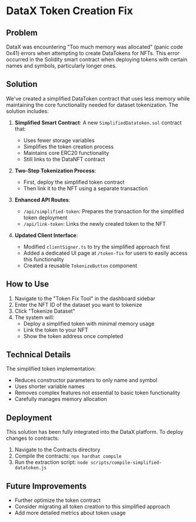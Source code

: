 # DataX Token Creation Fix

## Problem

DataX was encountering "Too much memory was allocated" (panic code 0x41) errors when attempting to create DataTokens for NFTs. This error occurred in the Solidity smart contract when deploying tokens with certain names and symbols, particularly longer ones.

## Solution

We've created a simplified DataToken contract that uses less memory while maintaining the core functionality needed for dataset tokenization. The solution includes:

1. **Simplified Smart Contract**: A new `SimplifiedDatatoken.sol` contract that:
   - Uses fewer storage variables
   - Simplifies the token creation process
   - Maintains core ERC20 functionality
   - Still links to the DataNFT contract

2. **Two-Step Tokenization Process**:
   - First, deploy the simplified token contract
   - Then link it to the NFT using a separate transaction

3. **Enhanced API Routes**:
   - `/api/simplified-token`: Prepares the transaction for the simplified token deployment
   - `/api/link-token`: Links the newly created token to the NFT

4. **Updated Client Interface**:
   - Modified `clientSigner.ts` to try the simplified approach first
   - Added a dedicated UI page at `/token-fix` for users to easily access this functionality
   - Created a reusable `TokenizeButton` component

## How to Use

1. Navigate to the "Token Fix Tool" in the dashboard sidebar
2. Enter the NFT ID of the dataset you want to tokenize
3. Click "Tokenize Dataset"
4. The system will:
   - Deploy a simplified token with minimal memory usage
   - Link the token to your NFT
   - Show the token address once completed

## Technical Details

The simplified token implementation:

- Reduces constructor parameters to only name and symbol
- Uses shorter variable names
- Removes complex features not essential to basic token functionality
- Carefully manages memory allocation

## Deployment

This solution has been fully integrated into the DataX platform. To deploy changes to contracts:

1. Navigate to the Contracts directory
2. Compile the contracts: `npx hardhat compile`
3. Run the extraction script: `node scripts/compile-simplified-datatoken.js`

## Future Improvements

- Further optimize the token contract
- Consider migrating all token creation to this simplified approach
- Add more detailed metrics about token usage 